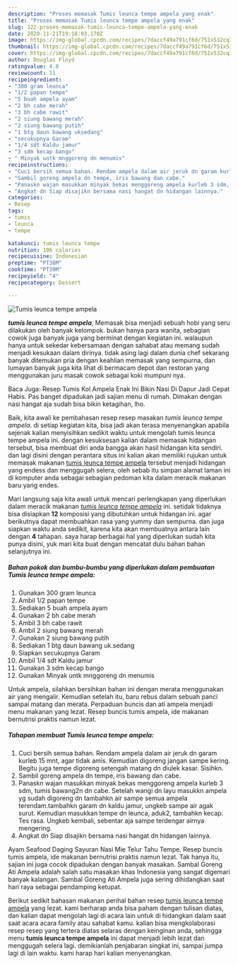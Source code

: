 ```yaml
---
description: "Proses memasak Tumis leunca tempe ampela yang enak"
title: "Proses memasak Tumis leunca tempe ampela yang enak"
slug: 322-proses-memasak-tumis-leunca-tempe-ampela-yang-enak
date: 2020-11-21T19:18:03.170Z
image: https://img-global.cpcdn.com/recipes/7daccf49a791cf6d/751x532cq70/tumis-leunca-tempe-ampela-foto-resep-utama.jpg
thumbnail: https://img-global.cpcdn.com/recipes/7daccf49a791cf6d/751x532cq70/tumis-leunca-tempe-ampela-foto-resep-utama.jpg
cover: https://img-global.cpcdn.com/recipes/7daccf49a791cf6d/751x532cq70/tumis-leunca-tempe-ampela-foto-resep-utama.jpg
author: Douglas Floyd
ratingvalue: 4.8
reviewcount: 11
recipeingredient:
- "300 gram leunca"
- "1/2 papan tempe"
- "5 buah ampela ayam"
- "2 bh cabe merah"
- "3 bh cabe rawit"
- "2 siung bawang merah"
- "2 siung bawang putih"
- "1 btg daun bawang uksedang"
- "secukupnya Garam"
- "1/4 sdt Kaldu jamur"
- "3 sdm kecap bango"
- " Minyak untk mnggoreng dn menumis"
recipeinstructions:
- "Cuci bersih semua bahan. Rendam ampela dalam air jeruk dn garam kurleb 15 mnt, agar tidak amis. Kemudian digoreng jangan sampe kering. Begitu juga tempe digoreng setengah matang dn diulek kasar. Sisihkn."
- "Sambil goreng ampela dn tempe, iris bawang dan cabe."
- "Panaskn wajan masukkan minyak bekas menggoreng ampela kurleb 3 sdm, tumis bawang2n dn cabe. Setelah wangi dn layu masukkn ampela yg sudah digoreng dn tambahkn air sampe semua ampela terendam.tambahkn garam dn kaldu jamur, ungkeb sampe air agak surut. Kemudian masukkan tempe dn leunca, aduk2, tambahkn kecap. Tes rasa. Ungkeb kembali, sebentar aja sampe terdengar airnya mengering."
- "Angkat dn Siap disajikn bersama nasi hangat dn hidangan lainnya."
categories:
- Resep
tags:
- tumis
- leunca
- tempe

katakunci: tumis leunca tempe 
nutrition: 106 calories
recipecuisine: Indonesian
preptime: "PT38M"
cooktime: "PT39M"
recipeyield: "4"
recipecategory: Dessert

---
```



![Tumis leunca tempe ampela](https://img-global.cpcdn.com/recipes/7daccf49a791cf6d/751x532cq70/tumis-leunca-tempe-ampela-foto-resep-utama.jpg)

<b><i>tumis leunca tempe ampela</i></b>, Memasak bisa menjadi sebuah hobi yang seru dilakukan oleh banyak kelompok. bukan hanya para wanita, sebagian cowok juga banyak juga yang berminat dengan kegiatan ini. walaupun hanya untuk sekedar kebersamaan dengan sahabat atau memang sudah menjadi kesukaan dalam dirinya. tidak asing lagi dalam dunia chef sekarang banyak ditemukan pria dengan keahlian memasak yang sempurna, dan lumayan banyak juga kita lihat di bermacam depot dan restoran yang menggunakan juru masak cowok sebagai koki mumpuni nya.

Baca Juga: Resep Tumis Kol Ampela Enak Ini Bikin Nasi Di Dapur Jadi Cepat Habis. Pas banget dipadukan jadi sajian menu di rumah. Dimakan dengan nasi hangat aja sudah bisa bikin ketagihan, lho.

Baik, kita awali ke pembahasan resep resep masakan <i>tumis leunca tempe ampela</i>. di setiap kegiatan kita, bisa jadi akan terasa menyenangkan apabila sejenak kalian menyisihkan sedikit waktu untuk mengolah tumis leunca tempe ampela ini. dengan kesuksesan kalian dalam memasak hidangan tersebut, bisa membuat diri anda bangga akan hasil hidangan kita sendiri. dan lagi disini dengan perantara situs ini kalian akan memiliki rujukan untuk memasak makanan <u>tumis leunca tempe ampela</u> tersebut menjadi hidangan yang endess dan menggugah selera, oleh sebab itu simpan alamat laman ini di komputer anda sebagai sebagian pedoman kita dalam meracik makanan baru yang endes.


Mari langsung saja kita awali untuk mencari perlengkapan yang diperlukan dalam meracik makanan <u><i>tumis leunca tempe ampela</i></u> ini. setidak tidaknya bisa disiapkan <b>12</b> komposisi yang dibutuhkan untuk hidangan ini. agar berikutnya dapat membuahkan rasa yang yummy dan sempurna. dan juga siapkan waktu anda sedikit, karena kita akan membuatnya antara lain dengan <b>4</b> tahapan. saya harap berbagai hal yang diperlukan sudah kita punya disini, yuk mari kita buat dengan mencatat dulu bahan bahan selanjutnya ini.

<!--inarticleads1-->

##### Bahan pokok dan bumbu-bumbu yang diperlukan dalam pembuatan Tumis leunca tempe ampela:

1. Gunakan 300 gram leunca
1. Ambil 1/2 papan tempe
1. Sediakan 5 buah ampela ayam
1. Gunakan 2 bh cabe merah
1. Ambil 3 bh cabe rawit
1. Ambil 2 siung bawang merah
1. Gunakan 2 siung bawang putih
1. Sediakan 1 btg daun bawang uk.sedang
1. Siapkan secukupnya Garam
1. Ambil 1/4 sdt Kaldu jamur
1. Gunakan 3 sdm kecap bango
1. Gunakan  Minyak untk mnggoreng dn menumis


Untuk ampela, silahkan bersihkan bahan ini dengan merata menggunakan air yang mengalir. Kemudian setelah itu, baru rebus dalam sebuah panci sampai matang dan merata. Perpaduan buncis dan ati ampela menjadi menu makanan yang lezat. Resep buncis tumis ampela, ide makanan bernutrisi praktis namun lezat. 

<!--inarticleads2-->

##### Tahapan membuat Tumis leunca tempe ampela:

1. Cuci bersih semua bahan. Rendam ampela dalam air jeruk dn garam kurleb 15 mnt, agar tidak amis. Kemudian digoreng jangan sampe kering. Begitu juga tempe digoreng setengah matang dn diulek kasar. Sisihkn.
1. Sambil goreng ampela dn tempe, iris bawang dan cabe.
1. Panaskn wajan masukkan minyak bekas menggoreng ampela kurleb 3 sdm, tumis bawang2n dn cabe. Setelah wangi dn layu masukkn ampela yg sudah digoreng dn tambahkn air sampe semua ampela terendam.tambahkn garam dn kaldu jamur, ungkeb sampe air agak surut. Kemudian masukkan tempe dn leunca, aduk2, tambahkn kecap. Tes rasa. Ungkeb kembali, sebentar aja sampe terdengar airnya mengering.
1. Angkat dn Siap disajikn bersama nasi hangat dn hidangan lainnya.


Ayam Seafood Daging Sayuran Nasi Mie Telur Tahu Tempe. Resep buncis tumis ampela, ide makanan bernutrisi praktis namun lezat. Tak hanya itu, sajian ini juga cocok dipadukan dengan banyak masakan. Sambal Goreng Ati Ampela adalah salah satu masakan khas Indonesia yang sangat digemari banyak kalangan. Sambal Goreng Ati Ampela juga sering dihidangkan saat hari raya sebagai pendamping ketupat. 

Berikut sedikit bahasan makanan perihal bahan resep <u>tumis leunca tempe ampela</u> yang lezat. kami berharap anda bisa paham dengan tulisan diatas, dan kalian dapat mengolah lagi di acara lain untuk di hidangkan dalam saat saat acara acara family atau sahabat kamu. kalian bisa mengkolaborasi resep resep yang tertera diatas selaras dengan keinginan anda, sehingga menu <b>tumis leunca tempe ampela</b> ini dapat menjadi lebih lezat dan menggugah selera lagi. demikianlah penjabaran singkat ini, sampai jumpa lagi di lain waktu. kami harap hari kalian menyenangkan.
